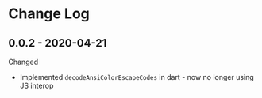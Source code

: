 # Change Log

## 0.0.2 - 2020-04-21
Changed
- Implemented `decodeAnsiColorEscapeCodes` in dart - now no longer using JS interop